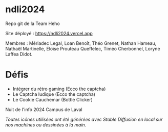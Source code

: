 # ndli2024

Repo git de la Team Heho

Site déployé : https://ndli2024.vercel.app

Membres : Mériadec Legal, Loan Benoît, Théo Grenet, Nathan Hameau, Nathaël Martinelle, Eloïse Prouteau Queffelec, Timéo Cherbonnel, Loryne Laffea Didot.

# Défis

- Intégrer du rétro gaming (Ecco the captcha)
- Le Captcha ludique (Ecco the captcha)
- Le Cookie Cauchemar (Bottle Clicker)

Nuit de l'info 2024 Campus de Laval

*Toutes icônes utilisées ont été générées avec Stable Diffusion en local sur nos machines ou dessinées à la main.*
